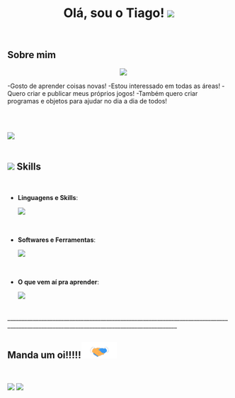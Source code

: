 
<h1 align="center"><b>Olá, sou o Tiago! </b><img src="https://media.giphy.com/media/kPrlykW2TpVU4HWx2O/giphy.gif" width="40"></h1>




<br>


	
##  **Sobre mim**

<picture> <img align="right" src="https://www.google.com/url?sa=i&url=https%3A%2F%2Fwww.pinterest.com%2Fpin%2Farchive--40673202859185595%2F&psig=AOvVaw3HS-v5mL5KXzRdUeDwXn1b&ust=1701390705036000&source=images&cd=vfe&opi=89978449&ved=0CBEQjRxqFwoTCLj0i7e86oIDFQAAAAAdAAAAABAW" width = 250px></picture>

<br>

-Gosto de aprender coisas novas!
-Estou interessado em todas as áreas!
-Quero criar e publicar meus próprios jogos!
-Também quero criar programas e objetos para ajudar no dia a dia de todos!

<br><br>

<img src="https://user-images.githubusercontent.com/73097560/115834477-dbab4500-a447-11eb-908a-139a6edaec5c.gif"><br><br>

## <img src="https://media2.giphy.com/media/QssGEmpkyEOhBCb7e1/giphy.gif?cid=ecf05e47a0n3gi1bfqntqmob8g9aid1oyj2wr3ds3mg700bl&rid=giphy.gif" width ="25"><b> Skills</b>
<br>

<p align="center">

- **Linguagens e Skills**:
    
  	<a href="https://skillicons.dev">
    <img src="https://skillicons.dev/icons?i=py,mysql,html,css,java,godot" />
  </a>

<br>

- **Softwares e Ferramentas**:

   
    <a href="https://skillicons.dev">
    <img src="https://skillicons.dev/icons?i=figma,ps,vscode,eclipse,github,lua" />
    </a>

<br>



- **O que vem aí pra aprender**:
	
	<a href="https://skillicons.dev">
    <img src="https://skillicons.dev/icons?i=arduino,cs,docker,nodejs,react,tailwind&perline=14" />
  </a>
	
<br>
__________________________________________________________________________________________________________________________________________


## <b> Manda um oi!!!!!</b><img src="https://github.com/0xAbdulKhalid/0xAbdulKhalid/raw/main/assets/mdImages/handshake.gif" width ="80">
<br>


<br>
<img src="https://user-images.githubusercontent.com/73097560/115834477-dbab4500-a447-11eb-908a-139a6edaec5c.gif">

<img src="https://www.google.com/url?sa=i&url=https%3A%2F%2Fwww.pinterest.com%2Fpin%2Fdj-porygon2--8866530507618211%2F&psig=AOvVaw1vchlDt-U9lTFyU1mDoKR4&ust=1701394343843000&source=images&cd=vfe&opi=89978449&ved=0CBEQjRxqFwoTCNj2mP7J6oIDFQAAAAAdAAAAABAE">
<br>
<br>
<br>



